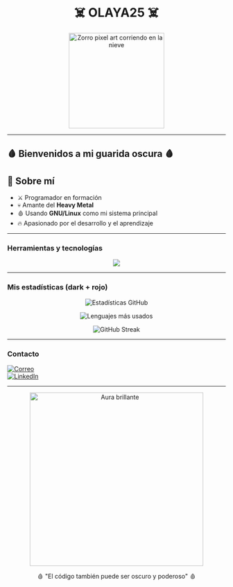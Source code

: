 <h1 align="center">☠️ OLAYA25 ☠️</h1>

<p align="center">
  <!-- Zorrito pixel art en la nieve -->
  <img src="./assets/fox-snow.gif" width="220" alt="Zorro pixel art corriendo en la nieve"/>
</p>

---

## 🩸 Bienvenidos a mi guarida oscura 🩸

## 🦇 Sobre mí
- ⚔️ Programador en formación
- 💀 Amante del **Heavy Metal**
- 🩸 Usando **GNU/Linux** como mi sistema principal
- 🔥 Apasionado por el desarrollo y el aprendizaje

---

###  Herramientas y tecnologías
<p align="center">
  <img src="https://skillicons.dev/icons?i=python,bootstrap,nodejs,npm,mysql,php,laravel,html,css,js,debian,linux,ai,bash,git,github,vscode&theme=dark" />
</p>

---

###  Mis estadísticas (dark + rojo)
<p align="center">
  <img src="https://github-readme-stats.vercel.app/api?username=OLAYA25&show_icons=true&theme=dark&title_color=ff0000&icon_color=ff0000&text_color=ffffff&bg_color=000000" alt="Estadísticas GitHub"/>
</p>

<p align="center">
  <img src="https://github-readme-stats.vercel.app/api/top-langs/?username=OLAYA25&layout=compact&theme=dark&title_color=ff0000&text_color=ffffff&bg_color=000000" alt="Lenguajes más usados"/>
</p>

<p align="center">
  <img src="https://streak-stats.demolab.com?user=OLAYA25&theme=dark&ring=ff0000&fire=ff0000&currStreakLabel=ffffff&background=000000" alt="GitHub Streak"/>
</p>

---

###  Contacto
[![Correo](https://img.shields.io/badge/Correo-🩸-black?style=for-the-badge&logo=gmail&logoColor=red)](mailto:tuemail@ejemplo.com)  
[![LinkedIn](https://img.shields.io/badge/LinkedIn-⚔️-8B0000?style=for-the-badge&logo=linkedin&logoColor=white)](https://www.linkedin.com/in/tu-perfil/)

---

<p align="center">
  <!-- Efecto fuego animado -->
  <img src="https://media1.giphy.com/media/v1.Y2lkPTc5MGI3NjExbWNkbDc5MTE2OXdsamVmbHpndnZidXEwOGk3cWdvcWdwMmxvZG5lMiZlcD12MV9pbnRlcm5hbF9naWZfYnlfaWQmY3Q9Zw/xWMPYx55WNhX136T0V/giphy.gif" width="400" alt="Aura brillante"/>
</p>

<p align="center">🩸 "El código también puede ser oscuro y poderoso" 🩸</p>

